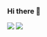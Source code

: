 ### Hi there 👋
<img src="https://img.shields.io/badge/React-black?style=for-the-badge&logo=React&logoColor=#61DAFB"/>
<img src="https://img.shields.io/badge/React-black?style=for-the-badge&logo=ReactNative&logoColor=#61DAFB"/>
<!--
**2Junsu/2Junsu** is a ✨ _special_ ✨ repository because its `README.md` (this file) appears on your GitHub profile.

Here are some ideas to get you started:

- 🔭 I’m currently working on ...
- 🌱 I’m currently learning ...
- 👯 I’m looking to collaborate on ...
- 🤔 I’m looking for help with ...
- 💬 Ask me about ...
- 📫 How to reach me: ...
- 😄 Pronouns: ...
- ⚡ Fun fact: ...
-->
